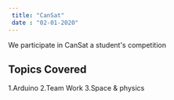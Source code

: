 ```yaml
---
 title: "CanSat"
 date : "02-01-2020"
---
```


We participate in CanSat a student's competition

## Topics Covered

1.Arduino
2.Team Work
3.Space & physics
